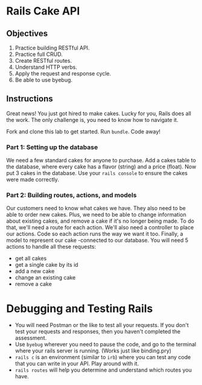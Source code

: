 # Rails Cake API

## Objectives
1. Practice building RESTful API.
2. Practice full CRUD.
4. Create RESTful routes.
3. Understand HTTP verbs.
5. Apply the request and response cycle.
6. Be able to use byebug.

## Instructions
Great news! You just got hired to make cakes. Lucky for you, Rails does all the work. The only challenge is, you need to know how to navigate it.

Fork and clone this lab to get started. Run `bundle`. Code away!

### Part 1: Setting up the database
We need a few standard cakes for anyone to purchase. Add a cakes table to the database, where every cake has a flavor (string) and a price (float). Now put 3 cakes in the database. Use your `rails console` to ensure the cakes were made correctly.

### Part 2: Building routes, actions, and models
Our customers need to know what cakes we have. They also need to be able to order new cakes. Plus, we need to be able to change information about existing cakes, and remove a cake if it's no longer being made. To do that, we'll need a route for each action. We'll also need a controller to place our actions. Code so each action runs the way we want it too. Finally, a model to represent our cake -connected to our database. You will need 5 actions to handle all these requests:

* get all cakes
* get a single cake by its id
* add a new cake
* change an existing cake
* remove a cake

# Debugging and Testing Rails
* You will need Postman or the like to test all your requests. If you don't test your requests and responses, then you haven't completed the assessment.
* Use `byebug` wherever you need to pause the code, and go to the terminal where your rails server is running. (Works just like binding.pry)
* `rails c` is an environment (similar to `irb`) where you can test any code that you can write in your API. Play around with it.
* `rails routes` will help you determine and understand which routes you have.